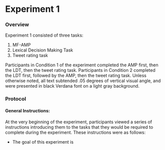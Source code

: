 # Experiment 1

### Overview

Experiment 1 consisted of three tasks: 

1. MF-AMP
2. Lexical Decision Making Task
3. Tweet rating task

Participants in Condition 1 of the experiment completed the AMP first, then the LDT, then the tweet rating task. Participants in Condition 2 completed the LDT first, followed by the AMP, then the tweet rating task. Unless otherwise noted, all text subtended .05 degrees of vertical visual angle, and were presented in black Verdana font on a light gray background.

### Protocol  

#### General Instructions:

At the very beginning of the experiment, participants viewed a series of instructions introducing them to the tasks that they would be required to complete during the experiment. These instructions were as follows:

* The goal of this experiment is 




